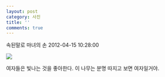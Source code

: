 ```yaml
---
layout: post
category: 사진
title: ''
comments: true
---
```

속된말로 마녀의 손
2012-04-15 10:28:00


  

![][link0]

  

여자들은 빛나는 것을 좋아한다. 이 나무는 분명 따지고 보면 여자일거야.


[link0]:https://t1.daumcdn.net/cfile/tistory/16099E404F8A23C02A
